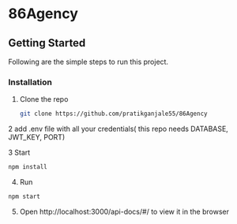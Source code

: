 # 86Agency

## Getting Started

Following are the simple steps to run this project.


### Installation

1. Clone the repo
   ```sh
   git clone https://github.com/pratikganjale55/86Agency
   ```
 2   add .env file with all your credentials( this repo needs DATABASE, JWT_KEY, PORT)

 3  Start
   ```sh
   npm install
   ```
 4. Run
   ```sh
   npm start
   ```
 5. Open http://localhost:3000/api-docs/#/ to view it in the browser 
 

